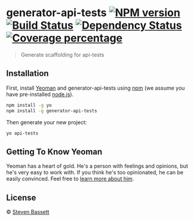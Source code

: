 # generator-api-tests [![NPM version][npm-image]][npm-url] [![Build Status][travis-image]][travis-url] [![Dependency Status][daviddm-image]][daviddm-url] [![Coverage percentage][coveralls-image]][coveralls-url]
> Generate scaffolding for api-tests

## Installation

First, install [Yeoman](http://yeoman.io) and generator-api-tests using [npm](https://www.npmjs.com/) (we assume you have pre-installed [node.js](https://nodejs.org/)).

```bash
npm install -g yo
npm install -g generator-api-tests
```

Then generate your new project:

```bash
yo api-tests
```

## Getting To Know Yeoman

Yeoman has a heart of gold. He&#39;s a person with feelings and opinions, but he&#39;s very easy to work with. If you think he&#39;s too opinionated, he can be easily convinced. Feel free to [learn more about him](http://yeoman.io/).

## License

 © [Steven Bassett](http://bassettsj.me)


[npm-image]: https://badge.fury.io/js/generator-api-tests.svg
[npm-url]: https://npmjs.org/package/generator-api-tests
[travis-image]: https://travis-ci.org/bassettsj/generator-api-tests.svg?branch=master
[travis-url]: https://travis-ci.org/bassettsj/generator-api-tests
[daviddm-image]: https://david-dm.org/bassettsj/generator-api-tests.svg?theme=shields.io
[daviddm-url]: https://david-dm.org/bassettsj/generator-api-tests
[coveralls-image]: https://coveralls.io/repos/bassettsj/generator-api-tests/badge.svg
[coveralls-url]: https://coveralls.io/r/bassettsj/generator-api-tests
